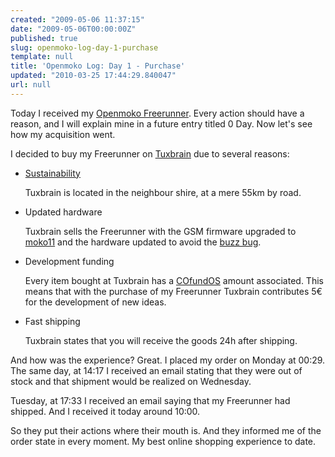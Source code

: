 ```yaml
---
created: "2009-05-06 11:37:15"
date: "2009-05-06T00:00:00Z"
published: true
slug: openmoko-log-day-1-purchase
template: null
title: 'Openmoko Log: Day 1 - Purchase'
updated: "2010-03-25 17:44:29.840047"
url: null
---
```


Today I received my [Openmoko Freerunner][freerunner]. Every action should have a reason, and I will explain mine in a future entry titled 0 Day. Now let's see how my acquisition went.

I decided to buy my Freerunner on [Tuxbrain][tuxbrain] due to several reasons:

* [Sustainability][sustainability]

  Tuxbrain is located in the neighbour shire, at a mere 55km by road.


* Updated hardware

  Tuxbrain sells the Freerunner with the GSM firmware upgraded to [moko11][moko11] and the hardware updated to avoid the [buzz bug][buzzbug].

* Development funding

  Every item bought at Tuxbrain has a [COfundOS][cofundos] amount associated. This means that with the purchase of my Freerunner Tuxbrain contributes 5€ for the development of new ideas.

* Fast shipping

  Tuxbrain states that you will receive the goods 24h after shipping.

And how was the experience? Great. I placed my order on Monday at 00:29. The same day, at 14:17 I received an email stating that they were out of stock and that shipment would be realized on Wednesday.

Tuesday, at 17:33 I received an email saying that my Freerunner had shipped. And I received it today around 10:00.

So they put their actions where their mouth is. And they informed me of the order state in every moment. My best online shopping experience to date.

  [freerunner]: http://wiki.openmoko.org/wiki/Neo_FreeRunner
  [moko11]: http://wiki.openmoko.org/wiki/GSM/Flashing
  [buzzbug]: http://n2.nabble.com/-Report----Buzz-fix-td1678823ef1958.html#a2117470
  [cofundos]: http://www.cofundos.org/
  [sustainability]: http://en.wikipedia.org/wiki/Sustainability
  [tuxbrain]: http://www.tuxbrain.net/
